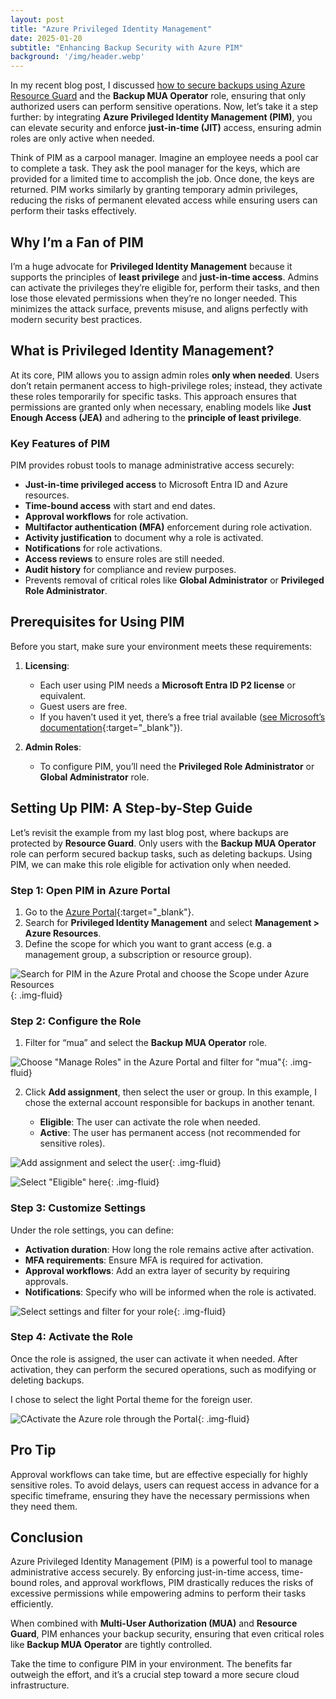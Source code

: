 ```yaml
---
layout: post
title: "Azure Privileged Identity Management"
date: 2025-01-20
subtitle: "Enhancing Backup Security with Azure PIM"
background: '/img/header.webp'
---
```


In my recent blog post, I discussed [how to secure backups using Azure Resource Guard](./2025-01-01-overlooked-azure-backup-feature-additional-security-with-multi-user-authorization-mua.md) and the **Backup MUA Operator** role, ensuring that only authorized users can perform sensitive operations. Now, let’s take it a step further: by integrating **Azure Privileged Identity Management (PIM)**, you can elevate security and enforce **just-in-time (JIT)** access, ensuring admin roles are only active when needed.  

Think of PIM as a carpool manager. Imagine an employee needs a pool car to complete a task. They ask the pool manager for the keys, which are provided for a limited time to accomplish the job. Once done, the keys are returned. PIM works similarly by granting temporary admin privileges, reducing the risks of permanent elevated access while ensuring users can perform their tasks effectively.  

## Why I’m a Fan of PIM  

I’m a huge advocate for **Privileged Identity Management** because it supports the principles of **least privilege** and **just-in-time access**. Admins can activate the privileges they’re eligible for, perform their tasks, and then lose those elevated permissions when they’re no longer needed. This minimizes the attack surface, prevents misuse, and aligns perfectly with modern security best practices.  

## What is Privileged Identity Management?  

At its core, PIM allows you to assign admin roles **only when needed**. Users don’t retain permanent access to high-privilege roles; instead, they activate these roles temporarily for specific tasks. This approach ensures that permissions are granted only when necessary, enabling models like **Just Enough Access (JEA)** and adhering to the **principle of least privilege**.  

### Key Features of PIM  

PIM provides robust tools to manage administrative access securely:  

- **Just-in-time privileged access** to Microsoft Entra ID and Azure resources.  
- **Time-bound access** with start and end dates.  
- **Approval workflows** for role activation.  
- **Multifactor authentication (MFA)** enforcement during role activation.  
- **Activity justification** to document why a role is activated.  
- **Notifications** for role activations.  
- **Access reviews** to ensure roles are still needed.  
- **Audit history** for compliance and review purposes.  
- Prevents removal of critical roles like **Global Administrator** or **Privileged Role Administrator**.  

## Prerequisites for Using PIM  

Before you start, make sure your environment meets these requirements:  

1. **Licensing**:  
   - Each user using PIM needs a **Microsoft Entra ID P2 license** or equivalent.  
   - Guest users are free.  
   - If you haven’t used it yet, there’s a free trial available ([see Microsoft’s documentation](https://learn.microsoft.com/en-us/entra/id-governance/licensing-fundamentals#starting-a-trial){:target="_blank"}).  

2. **Admin Roles**:  
   - To configure PIM, you’ll need the **Privileged Role Administrator** or **Global Administrator** role.  

## Setting Up PIM: A Step-by-Step Guide  

Let’s revisit the example from my last blog post, where backups are protected by **Resource Guard**. Only users with the **Backup MUA Operator** role can perform secured backup tasks, such as deleting backups. Using PIM, we can make this role eligible for activation only when needed.  

### Step 1: Open PIM in Azure Portal  

1. Go to the [Azure Portal](https://portal.azure.com/){:target="_blank"}.  
2. Search for **Privileged Identity Management** and select **Management > Azure Resources**.  
3. Define the scope for which you want to grant access (e.g. a management group, a subscription or resource group).

![Search for PIM in the Azure Protal and choose the Scope under Azure Resources](../img/posts/01-search-for-pim-in-the-azure-portal.png){: .img-fluid}

### Step 2: Configure the Role  

1. Filter for “mua” and select the **Backup MUA Operator** role.  

![Choose "Manage Roles" in the Azure Portal and filter for "mua"](../img/posts/02-manage-roles-and-filter-mua.png){: .img-fluid}

2. Click **Add assignment**, then select the user or group. In this example, I chose the external account responsible for backups in another tenant.  

   - **Eligible**: The user can activate the role when needed.
   - **Active**: The user has permanent access (not recommended for sensitive roles).

![Add assignment and select the user](../img/posts/03-add-assignment-select-user.png){: .img-fluid}

![Select "Eligible" here](../img/posts/04-settings-select-eligible.png){: .img-fluid}

### Step 3: Customize Settings  

Under the role settings, you can define:  

- **Activation duration**: How long the role remains active after activation.  
- **MFA requirements**: Ensure MFA is required for activation.  
- **Approval workflows**: Add an extra layer of security by requiring approvals.  
- **Notifications**: Specify who will be informed when the role is activated.  

![Select settings and filter for your role](../img/posts/05-advanced-setttings-for-roles.png){: .img-fluid}

### Step 4: Activate the Role  

Once the role is assigned, the user can activate it when needed. After activation, they can perform the secured operations, such as modifying or deleting backups.

I chose to select the light Portal theme for the foreign user.

![CActivate the Azure role through the Portal](../img/posts/06-activate-role.png){: .img-fluid}

## Pro Tip  

Approval workflows can take time, but are effective especially for highly sensitive roles. To avoid delays, users can request access in advance for a specific timeframe, ensuring they have the necessary permissions when they need them.  

## Conclusion  

Azure Privileged Identity Management (PIM) is a powerful tool to manage administrative access securely. By enforcing just-in-time access, time-bound roles, and approval workflows, PIM drastically reduces the risks of excessive permissions while empowering admins to perform their tasks efficiently.  

When combined with **Multi-User Authorization (MUA)** and **Resource Guard**, PIM enhances your backup security, ensuring that even critical roles like **Backup MUA Operator** are tightly controlled.  

Take the time to configure PIM in your environment. The benefits far outweigh the effort, and it’s a crucial step toward a more secure cloud infrastructure.
